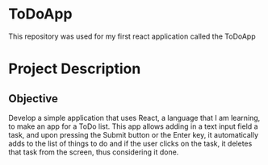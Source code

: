 
ToDoApp
=======
This repository was used for my first react application called the ToDoApp


Project Description
=======

Objective 
------
Develop a simple application that uses React, a language that I am learning, to make an app for a ToDo list. This app allows adding in a text input field a task, and upon pressing the Submit button or the Enter key, it automatically adds to the list of things to do and if the user clicks on the task, it deletes that task from the screen, thus considering it done.

